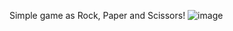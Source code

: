 Simple game as Rock, Paper and Scissors!
![image](https://github.com/user-attachments/assets/33e632cd-0d51-44f7-a674-1b3ec5b6a3d8)
